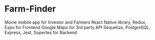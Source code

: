 # Farm-Finder
Movie mobile app for Investor and Farmers
React Native library, Redux, Expo for Frontend 
Google Maps for 3rd party API
Sequelize, PostgreSQL, Express, Jest, Supertes for Backend
